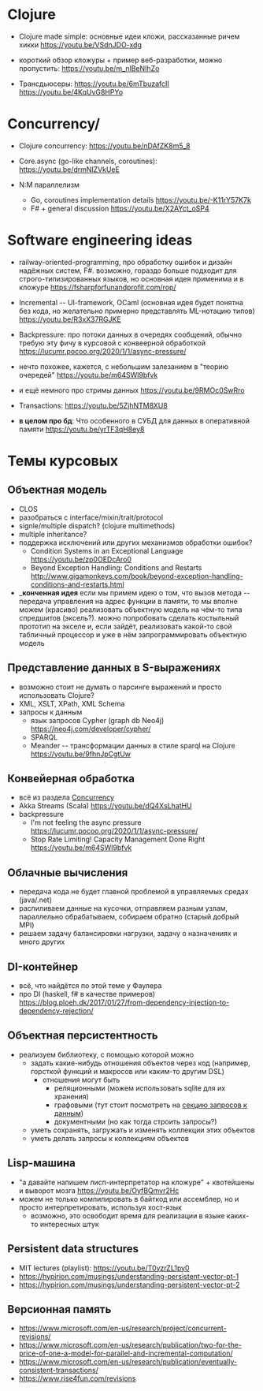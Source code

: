 # Clojure
* Clojure made simple: основные идеи кложи, рассказанные ричем хикки
  https://youtu.be/VSdnJDO-xdg

* короткий обзор кложуры + пример веб-разработки, можно пропустить:
  https://youtu.be/m_nlBeNIhZo

* Трансдьюсеры:
  https://youtu.be/6mTbuzafcII
  https://youtu.be/4KqUvG8HPYo

# Concurrency/
* Clojure concurrency:
  https://youtu.be/nDAfZK8m5_8

* Core.async (go-like channels, coroutines):
  https://youtu.be/drmNlZVkUeE

* N:M параллелизм
  * Go, coroutines implementation details https://youtu.be/-K11rY57K7k
  * F# + general discussion https://youtu.be/X2AYct_oSP4 

# Software engineering ideas


* railway-oriented-programming, про обработку ошибок и дизайн надёжных систем, F#. возможно, гораздо больше подходит для строго-типизированных языков, но основная идея применима и в кложуре
  https://fsharpforfunandprofit.com/rop/

* Incremental -- UI-framework, OCaml (основная идея будет понятна без кода, но желательно примерно представлять ML-нотацию типов)
  https://youtu.be/R3xX37RGJKE

* Backpressure: про потоки данных в очередях сообщений, обычно требую эту фичу в курсовой с конвеерной обработкой
  https://lucumr.pocoo.org/2020/1/1/async-pressure/
* нечто похожее, кажется, с небольшим залезанием в "теорию очередей" https://youtu.be/m64SWl9bfvk
* и ещё немного про стримы данных https://youtu.be/9RMOc0SwRro

* Transactions: https://youtu.be/5ZjhNTM8XU8
* **в целом про бд**: Что особенного в СУБД для данных в оперативной памяти https://youtu.be/yrTF3qH8ey8


# Темы курсовых

## Объектная модель
* CLOS
* разобраться с interface/mixin/trait/protocol
* signle/multiple dispatch? (clojure multimethods)
* multiple inheritance?
* поддержка исключений или других механизмов обработки ошибок?
  * Condition Systems in an Exceptional Language https://youtu.be/zp0OEDcAro0
  * Beyond Exception Handling: Conditions and Restarts http://www.gigamonkeys.com/book/beyond-exception-handling-conditions-and-restarts.html
* ___конченная идея__ если мы примем идею о том, что вызов метода -- передача управления на адрес функции в памяти, то мы вполне можем (красиво) реализовать объектную модель на чём-то типа спредшитов (эксель?). можно попробовать сделать костыльный прототип на экселе и, если зайдёт, реализовать какой-то свой табличный процессор и уже в нём запрограммировать объектную модель
## Представление данных в S-выражениях
* возможно стоит не думать о парсинге выражений и просто использовать Clojure?
* XML, XSLT, XPath, XML Schema
* запросы к данным
  * язык запросов Cypher (graph db Neo4j) https://neo4j.com/developer/cypher/
  * SPARQL
  * Meander -- трансформации данных в стиле sparql на Clojure https://youtu.be/9fhnJpCgtUw

## Конвейерная обработка
* всё из раздела [Concurrency](#Concurrency)
* Akka Streams (Scala) https://youtu.be/dQ4XsLhatHU
* backpressure
  * I'm not feeling the async pressure https://lucumr.pocoo.org/2020/1/1/async-pressure/
  * Stop Rate Limiting! Capacity Management Done Right https://youtu.be/m64SWl9bfvk

## Облачные вычисления
* передача кода не будет главной проблемой в управляемых средах (java/.net)
* распиливаем данные на кусочки, отправляем разным узлам, параллельно обрабатываем, собираем обратно (старый добрый MPI)
* решаем задачу балансировки нагрузки, задачу о назначениях и много других

## DI-контейнер
* всё, что найдётся по этой теме у Фаулера
* про DI (haskell, f# в качестве примеров) https://blog.ploeh.dk/2017/01/27/from-dependency-injection-to-dependency-rejection/

## Объектная персистентность
* реализуем библиотеку, с помощью которой можно
  * задать какие-нибудь отношения объектов через код (например, горсткой функций и макросов или каким-то другим DSL)
    * отношения могут быть
      * реляционными (можем использовать sqlite для их хранения)
      * графовыми (тут стоит посмотреть на [секцию запросов к данным](##Представление-данных-в-S-выражениях))
      * документными (но как тогда строить запросы?)
  * уметь сохранять, загружать и изменять коллекции этих объектов
  * уметь делать запросы к коллекциям объектов

## Lisp-машина
* "а давайте напишем лисп-интерпретатор на кложуре" + квотейшены и выворот мозга
  https://youtu.be/OyfBQmvr2Hc
* можем не только компилировать в байткод или ассемблер, но и просто интерпретировать, используя хост-язык
  * возможно, это освободит время для реализации в языке каких-то интересных штук

## Persistent data structures
* MIT lectures (playlist): https://youtu.be/T0yzrZL1py0
* https://hypirion.com/musings/understanding-persistent-vector-pt-1
* https://hypirion.com/musings/understanding-persistent-vector-pt-2

## Версионная память
* https://www.microsoft.com/en-us/research/project/concurrent-revisions/
* https://www.microsoft.com/en-us/research/publication/two-for-the-price-of-one-a-model-for-parallel-and-incremental-computation/
* https://www.microsoft.com/en-us/research/publication/eventually-consistent-transactions/
* https://www.rise4fun.com/revisions